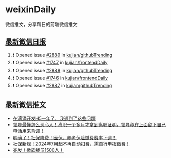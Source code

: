 # weixinDaily
微信推文，分享每日的前端微信推文

## [最新微信日报](https://github.com/kujian/weixinDaily/issues)

<!--START_SECTION:activity-->
1. ❗ Opened issue [#2889](https://github.com/kujian/githubTrending/issues/2889) in [kujian/githubTrending](https://github.com/kujian/githubTrending)
2. ❗ Opened issue [#1747](https://github.com/kujian/frontendDaily/issues/1747) in [kujian/frontendDaily](https://github.com/kujian/frontendDaily)
3. ❗ Opened issue [#2888](https://github.com/kujian/githubTrending/issues/2888) in [kujian/githubTrending](https://github.com/kujian/githubTrending)
4. ❗ Opened issue [#1746](https://github.com/kujian/frontendDaily/issues/1746) in [kujian/frontendDaily](https://github.com/kujian/frontendDaily)
5. ❗ Opened issue [#2887](https://github.com/kujian/githubTrending/issues/2887) in [kujian/githubTrending](https://github.com/kujian/githubTrending)
<!--END_SECTION:activity-->


## [最新微信推文](https://weixin.qdkfweb.cn/)

<!-- BLOG-POST-LIST:START -->
- [在滴滴开发H5一年了，我遇到了这些问题](https://weixin.qdkfweb.cn/49153.html)
- [领导最懂怎么恶心人！离职一个多月才拿到离职证明，领导竟在上面留下自己电话用来背调！](https://weixin.qdkfweb.cn/48950.html)
- [明确了！社保降费！医保、养老保险缴费费率下调！](https://weixin.qdkfweb.cn/49178.html)
- [社保新规！2024年7月起不再自动扣费，需自行申报缴费！](https://weixin.qdkfweb.cn/49179.html)
- [突发！微软裁员1500人！](https://weixin.qdkfweb.cn/48825.html)
<!-- BLOG-POST-LIST:END -->